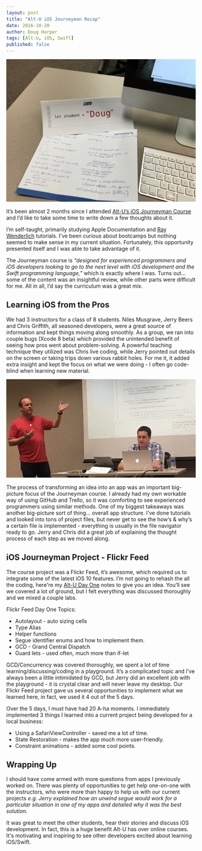```yaml
---
layout: post
title: "Alt-U iOS Journeyman Recap"
date: 2016-10-20
author: Doug Harper
tags: [Alt-U, iOS, Swift]
published: false
---
```

![Alt-U](/images/Alt-U-Desk.jpg "Learning iOS and Swift at Alt-U")

It’s been almost 2 months since I attended [Alt-U’s iOS Journeyman Course](http://www.fivepackcreative.com/ios-journeyman/ "Alt-U Journeyman Bootcamp") and I’d like to take some time to write down a few thoughts about it. 

I’m self-taught, primarily studying Apple Documentation and [Ray Wenderlich](https://www.raywenderlich.com "RayWenderlich.com") tutorials.  I’ve been curious about bootcamps but nothing seemed to make sense in my current situation.  Fortunately, this opportunity presented itself and I was able to take advantage of it.  

The Journeyman course is *“designed for experienced programmers and iOS developers looking to go to the next level with iOS development and the Swift programming language,”* which is exactly where I was.  Turns out… some of the content was an insightful review, while other parts were difficult for me.  All in all, I’d say the curriculum was a great mix.

## Learning iOS from the Pros

We had 3 instructors for a class of 8 students.  Niles Musgrave, Jerry Beers and Chris Griffith, all seasoned developers, were a great source of information and kept things moving along smoothly. As a group, we ran into couple bugs (Xcode 8 beta) which provided the unintended benefit of seeing how pros went about problem-solving.  A powerful teaching technique they utilized was Chris live coding, while Jerry pointed out details on the screen or taking trips down various rabbit holes.  For me it, it added extra insight and kept the focus on what we were doing - I often go code-blind when learning new material.

![Alt-U Instructors](/images/Alt-U-Instructors.jpg "Alt-U Instructors")

The process of transforming an idea into an app was an important big-picture focus of the Journeyman course.  I already had my own workable way of using GitHub and Trello, so it was comforting to see experienced programmers using similar methods.  One of my biggest takeaways was another big-picture sort of thing… overall app structure.  I’ve done tutorials and looked into tons of project files, but never get to see the how’s & why’s a certain file is implemented - everything is usually in the file navigator ready to go.  Jerry and Chris did a great job of explaining the thought process of each step as we moved along.

## iOS Journeyman Project - Flickr Feed

The course project was a Flickr Feed, it’s awesome, which required us to integrate some of the latest iOS 10 features.  I’m not going to rehash the all the coding, here're my [Alt-U Day One](http://endodoug.github.io/blog/alt-u-day-one "Alt-U Day One") notes to give you an idea.  You’ll see we covered a lot of ground, but I felt everything was discussed thoroughly and we mixed a couple labs.

Flickr Feed Day One Topics:

- Autolayout - auto sizing cells
- Type Alias
- Helper functions
- Segue identifier enums and how to implement them.
- GCD - Grand Central Dispatch
- Guard lets - used often, much more than if-let

GCD/Concurrency was covered thoroughly, we spent a lot of time learning/discussing/coding in a playground.  It’s a complicated topic and I’ve always been a little intimidated by GCD, but Jerry did an excellent job with the playground - it is crystal clear and will never leave my desktop. Our Flickr Feed project gave us several opportunities to implement what we learned here, in fact, we used it 4 out of the 5 days. 

Over the 5 days, I must have had 20 A-ha moments.  I immediately implemented 3 things I learned into a current project being developed for a local business: 

- Using a SafariViewController - saved me a lot of time.
- State Restoration - makes the app much more user-friendly.
- Constraint animations - added some cool points.

## Wrapping Up

I should have come armed with more questions from apps I previously worked on.  There was plenty of opportunities to get help one-on-one with the instructors, who were more than happy to help us with our current projects *e.g. Jerry explained how an unwind segue would work for a particular situation in one of my apps and detailed why it was the best solution.* 

It was great to meet the other students, hear their stories and discuss iOS development.  In fact, this is a huge benefit Alt-U has over online courses.  It's motivating and inspiring to see other developers excited about learning iOS/Swift. 


